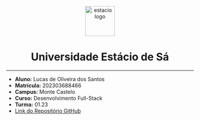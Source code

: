 <!-- PROJECT LOGO -->
<div align="center">
      <img src="https://logodownload.org/wp-content/uploads/2014/12/estacio-logo-1-2048x1641.png" alt="estacio logo" width="80"                  height="80">
   </a>
    <h1 align="center"> Universidade Estácio de Sá </h1>
     <hr>
</div> 

*   **Aluno:** Lucas de Oliveira dos Santos
*   **Matrícula:** 202303688466
*   **Campus:** Monte Castelo
*   **Curso:** Desenvolvimento Full-Stack
*   **Turma:** 01.23
*   [Link do Repositório GitHub](https://github.com/Lucasph3/mundo5-missao3)
 
 
